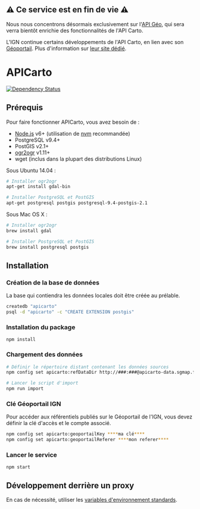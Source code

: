 ## ⚠️ Ce service est en fin de vie ⚠️

Nous nous concentrons désormais exclusivement sur l'[API Géo](https://geo.api.gouv.fr), qui sera verra bientôt enrichie des fonctionnalités de l'API Carto.

L'IGN continue certains développements de l'API Carto, en lien avec son [Géoportail](https://www.geoportail.gouv.fr). Plus d'information sur [leur site dédié](https://apicarto.ign.fr).

# APICarto

[![Dependency Status](https://david-dm.org/etalab/apicarto.svg?style=flat)](https://david-dm.org/etalab/apicarto)

## Prérequis

Pour faire fonctionner APICarto, vous avez besoin de :
* [Node.js](https://nodejs.org) v6+ (utilisation de [nvm](https://github.com/creationix/nvm) recommandée)
* PostgreSQL v9.4+
* PostGIS v2.1+
* [ogr2ogr](http://www.gdal.org/ogr2ogr.html) v1.11+
* wget (inclus dans la plupart des distributions Linux)

Sous Ubuntu 14.04 :
```bash
# Installer ogr2ogr
apt-get install gdal-bin

# Installer PostgreSQL et PostGIS
apt-get postgresql postgis postgresql-9.4-postgis-2.1
```

Sous Mac OS X :
```bash
# Installer ogr2ogr
brew install gdal

# Installer PostgreSQL et PostGIS
brew install postgresql postgis
```

## Installation

### Création de la base de données

La base qui contiendra les données locales doit être créée au prélable.
```bash
createdb "apicarto"
psql -d "apicarto" -c "CREATE EXTENSION postgis"
```

### Installation du package
```
npm install
```

### Chargement des données
```bash
# Définir le répertoire distant contenant les données sources
npm config set apicarto:refDataDir http://###:###@apicarto-data.sgmap.fr/prod

# Lancer le script d'import
npm run import
```

### Clé Géoportail IGN

Pour accéder aux référentiels publiés sur le Géoportail de l'IGN, vous devez définir la clé d'accès et le compte associé.

```bash
npm config set apicarto:geoportailKey ****ma clé****
npm config set apicarto:geoportailReferer ****mon referer****
```

### Lancer le service
```
npm start
```

## Développement derrière un proxy

En cas de nécessité, utiliser les [variables d'environnement standards](https://www.npmjs.com/package/request#controlling-proxy-behaviour-using-environment-variables).
